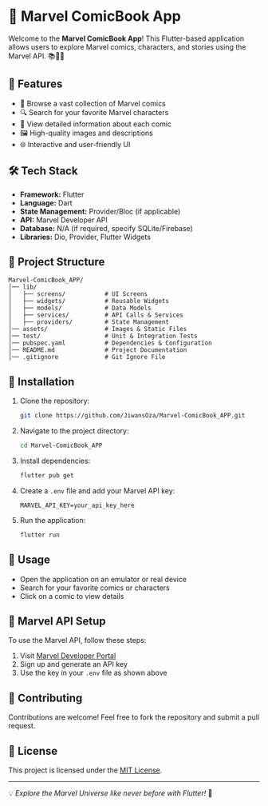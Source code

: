 # 📖 Marvel ComicBook App

Welcome to the **Marvel ComicBook App**! This Flutter-based application allows users to explore Marvel comics, characters, and stories using the Marvel API. 📚🦸‍♂️

## 🚀 Features
- 📜 Browse a vast collection of Marvel comics
- 🔍 Search for your favorite Marvel characters
- 🎨 View detailed information about each comic
- 🖼️ High-quality images and descriptions
- 🌐 Interactive and user-friendly UI

## 🛠️ Tech Stack
- **Framework:** Flutter
- **Language:** Dart
- **State Management:** Provider/Bloc (if applicable)
- **API:** Marvel Developer API
- **Database:** N/A (if required, specify SQLite/Firebase)
- **Libraries:** Dio, Provider, Flutter Widgets

## 📂 Project Structure
```
Marvel-ComicBook_APP/
│── lib/
│   ├── screens/           # UI Screens
│   ├── widgets/           # Reusable Widgets
│   ├── models/            # Data Models
│   ├── services/          # API Calls & Services
│   ├── providers/         # State Management
│── assets/                # Images & Static Files
│── test/                  # Unit & Integration Tests
│── pubspec.yaml           # Dependencies & Configuration
│── README.md              # Project Documentation
│── .gitignore             # Git Ignore File
```

## 🔧 Installation
1. Clone the repository:
   ```sh
   git clone https://github.com/JiwansOza/Marvel-ComicBook_APP.git
   ```
2. Navigate to the project directory:
   ```sh
   cd Marvel-ComicBook_APP
   ```
3. Install dependencies:
   ```sh
   flutter pub get
   ```
4. Create a `.env` file and add your Marvel API key:
   ```env
   MARVEL_API_KEY=your_api_key_here
   ```
5. Run the application:
   ```sh
   flutter run
   ```

## 🌟 Usage
- Open the application on an emulator or real device
- Search for your favorite comics or characters
- Click on a comic to view details

## 📜 Marvel API Setup
To use the Marvel API, follow these steps:
1. Visit [Marvel Developer Portal](https://developer.marvel.com/)
2. Sign up and generate an API key
3. Use the key in your `.env` file as shown above

## 🤝 Contributing
Contributions are welcome! Feel free to fork the repository and submit a pull request.

## 📜 License
This project is licensed under the [MIT License](LICENSE).

---
💡 *Explore the Marvel Universe like never before with Flutter!* 🚀

